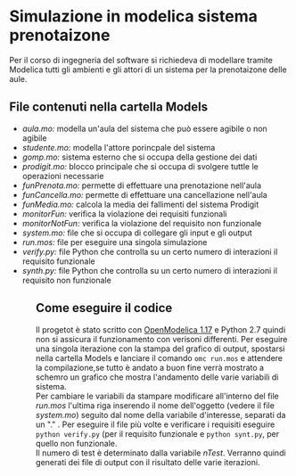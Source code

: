 # Simulazione in modelica sistema prenotaizone
Per il corso di ingegneria del software si richiedeva di modellare tramite Modelica tutti gli ambienti e gli attori di un sistema per la prenotaizone delle aule.

<h2>File contenuti nella cartella Models</h2>

<ul>
  <li> <i> aula.mo:</i> modella un'aula del sistema che può essere agibile o non agibile</li>
  <li> <i> studente.mo:</i> modella l'attore porincpale del sistema </li>
  <li> <i> gomp.mo:</i> sistema esterno che si occupa della gestione dei dati </li>
  <li> <i> prodigit.mo:</i> blocco principale che si occupa di svolgere tuttle le operazioni necessarie </li>
  <li> <i> funPrenota.mo:</i> permette di effettuare una prenotazione nell'aula </li>
  <li> <i> funCancella.mo:</i> permette di effettuare una cancellazione nell'aula </li>
  <li> <i> funMedia.mo:</i> calcola la media dei fallimenti del sistema Prodigit  </li>
  <li> <i> monitorFun:</i> verifica la violazione dei requisiti funzionali </li>
  <li> <i> monitorNotFun:</i> verifica la violazione del requisito non funzionale </li>
  <li> <i> system.mo:</i> file che si occupa di collegare gli input e gli output </li>
  <li> <i> run.mos:</i> file per eseguire una singola simulazione </li>
  <li> <i> verify.py:</i> file Python che controlla su un certo numero di interazioni il requisito funzionale </li>
  <li> <i> synth.py:</i> file Python che controlla su un certo numero di interazioni il requisito non funzionale </li> 
<ul>
  
<h2> Come eseguire il codice </h2>  
Il progetot è stato scritto con <a href="https://openmodelica.org/">OpenModelica 1.17</a> e Python 2.7 quindi non si assicura il funzionamento con verisoni differenti.
Per eseguire una singola iterazione con la stampa del grafico di output, spostarsi nella cartella Models e lanciare il comando <code>omc run.mos</code> e attendere la compilazione,se tutto è andato a buon fine verrà mostrato a schemro un grafico che mostra l'andamento delle varie variabili di sistema.<br>
Per cambiare le variabili da stampare modificare all'interno del file <i>run.mos</i> l'ultima riga inserendo il nome dell'oggetto (vedere il file <i>system.mo</i>) seguito dal nome della variabile d'interesse, separati da un "." .
Per eseguire il file più volte e verificare i requisiti eseguire <code>python verify.py</code> (per il requisito funzionale e  <code>python synt.py</code>, per quello non funzionale. <br>
Il numero di test è determinato dalla variabile <i>nTest</i>. Verranno quindi generati dei file di output con il risultato delle varie iterazioni.
